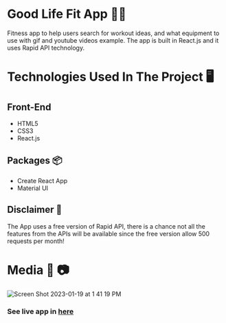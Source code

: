 # Good Life Fit App 💪🏻 

Fitness app to help users search for workout ideas, and what equipment to use with gif and youtube videos example. The app is built in React.js and it uses Rapid API technology.  

# Technologies Used In The Project 🖥️ 

## Front-End 
 
- HTML5
- CSS3 
- React.js

## Packages 📦 

- Create React App 
- Material UI 

## Disclaimer 🔴

The App uses a free version of Rapid API, there is a chance not all the features from the APIs will be available since the free version allow 500 requests per month! 

# Media 🎥 📷 

![Screen Shot 2023-01-19 at 1 41 19 PM](https://user-images.githubusercontent.com/85270792/213554505-0a1504e4-421d-4843-9f13-0c9a60530540.jpg)

### See live app in [here](https://good-fit.netlify.app/)
